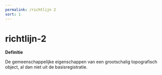 ```yaml
---
permalink: /richtlijn 2
sort: 1
---
```


# richtlijn-2

**Definitie**

De gemeenschappelijke eigenschappen van een grootschalig topografisch object, al
dan niet uit de basisregistratie.
